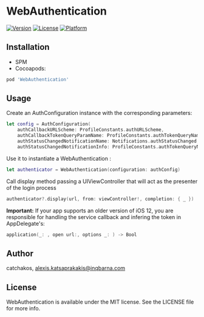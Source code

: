 # WebAuthentication

[![Version](https://img.shields.io/cocoapods/v/WebAuthentication.svg?style=flat)](https://cocoapods.org/pods/WebAuthentication)
[![License](https://img.shields.io/cocoapods/l/WebAuthentication.svg?style=flat)](https://cocoapods.org/pods/WebAuthentication)
[![Platform](https://img.shields.io/cocoapods/p/WebAuthentication.svg?style=flat)](https://cocoapods.org/pods/WebAuthentication)

## Installation

* SPM
* Cocoapods: 
```ruby
pod 'WebAuthentication'
```

## Usage 

Create an AuthConfiguration instance with the corresponding parameters:
```swift
let config = AuthConfiguration(
    authCallbackURLScheme: ProfileConstants.authURLScheme,
    authCallbackTokenQueryParamName: ProfileConstants.authTokenQueryName,
    authStatusChangedNotificationName: Notifications.authStatusChanged,
    authStatusChangedNotificationInfo: ProfileConstants.authTokenQueryName)
```    
Use it to instantiate a WebAuthentication :
```swift
let authenticator = WebAuthentication(configuration: authConfig)
```

Call display method passing a UIViewController that will act as the presenter of the login process
```swift
authenticator?.display(url, from: viewController!, completion: { _ })
```
**Important:**
   If your app supports an older version of iOS 12, you are responsible for handling the service callback and infering the token in AppDelegate's: 
   ```swift
   application(_: , open url:, options _: ) -> Bool 
  ``` 

## Author

catchakos, alexis.katsaprakakis@inqbarna.com

## License

WebAuthentication is available under the MIT license. See the LICENSE file for more info.
